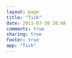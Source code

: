 ```yaml
---
layout: page
title: "Tick"
date: 2011-07-30 20:08
comments: true
sharing: true
footer: true
app: "Tick"
---
```

